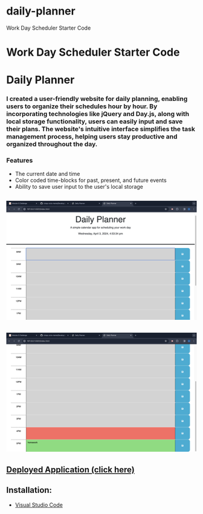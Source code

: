 # daily-planner
Work Day Scheduler Starter Code
# Work Day Scheduler Starter Code
# Daily Planner 
### I created a user-friendly website for daily planning, enabling users to organize their schedules hour by hour. By incorporating technologies like jQuery and Day.js, along with local storage functionality, users can easily input and save their plans. The website's intuitive interface simplifies the task management process, helping users stay productive and organized throughout the day.

### Features 
- The current date and time 
- Color coded time-blocks for past, present, and future events
- Ability to save user input to the user's local storage

## ![Deployed Application Screenshot](./Assets/images/daily-planner1.png)
## ![](./Assets/images/daily-planner2.png)


## [Deployed Application (click here)](https://sambishop06.github.io/daily-planner/) 

## Installation: 
- [Visual Studio Code](https://code.visualstudio.com/download)
